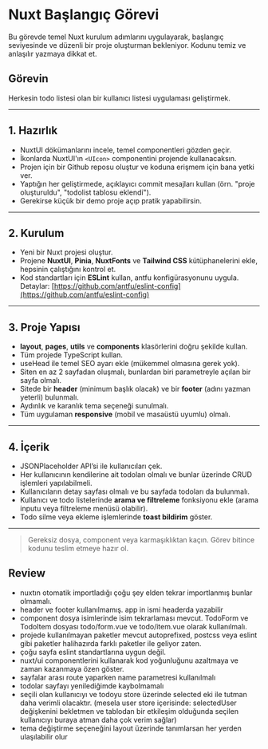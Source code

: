 # Nuxt Başlangıç Görevi

Bu görevde temel Nuxt kurulum adımlarını uygulayarak, başlangıç seviyesinde ve düzenli bir proje oluşturman bekleniyor. Kodunu temiz ve anlaşılır yazmaya dikkat et.

## Görevin

Herkesin todo listesi olan bir kullanıcı listesi uygulaması geliştirmek.

---

## 1. Hazırlık

* NuxtUI dökümanlarını incele, temel componentleri gözden geçir.
* İkonlarda NuxtUI'ın `<UIcon>` componentini projende kullanacaksın.
* Projen için bir Github reposu oluştur ve koduna erişmem için bana yetki ver.
* Yaptığın her geliştirmede, açıklayıcı commit mesajları kullan (örn. "proje oluşturuldu", "todolist tablosu eklendi").
* Gerekirse küçük bir demo proje açıp pratik yapabilirsin.

---

## 2. Kurulum

* Yeni bir Nuxt projesi oluştur.
* Projene **NuxtUI**, **Pinia**, **NuxtFonts** ve **Tailwind CSS** kütüphanelerini ekle, hepsinin çalıştığını kontrol et.
* Kod standartları için **ESLint** kullan, antfu konfigürasyonunu uygula.
  Detaylar: [https://github.com/antfu/eslint-config](https://github.com/antfu/eslint-config)

---

## 3. Proje Yapısı

* **layout**, **pages**, **utils** ve **components** klasörlerini doğru şekilde kullan.
* Tüm projede TypeScript kullan.
* useHead ile temel SEO ayarı ekle (mükemmel olmasına gerek yok).
* Siten en az 2 sayfadan oluşmalı, bunlardan biri parametreyle açılan bir sayfa olmalı.
* Sitede bir **header** (minimum başlık olacak) ve bir **footer** (adını yazman yeterli) bulunmalı.
* Aydınlık ve karanlık tema seçeneği sunulmalı.
* Tüm uygulaman **responsive** (mobil ve masaüstü uyumlu) olmalı.

---

## 4. İçerik

* JSONPlaceholder API’si ile kullanıcıları çek.
* Her kullanıcının kendilerine ait todoları olmalı ve bunlar üzerinde CRUD işlemleri yapılabilmeli.
* Kullanıcıların detay sayfası olmalı ve bu sayfada todoları da bulunmalı.
* Kullanıcı ve todo listelerinde **arama ve filtreleme** fonksiyonu ekle (arama inputu veya filtreleme menüsü olabilir).
* Todo silme veya ekleme işlemlerinde **toast bildirim** göster.

---

> Gereksiz dosya, component veya karmaşıklıktan kaçın. Görev bitince kodunu teslim etmeye hazır ol.

## Review

* nuxtın otomatik importladığı çoğu şey elden tekrar importlanmış bunlar olmamalı.
* header ve footer kullanılmamış. app in ismi headerda yazabilir
* component dosya isimlerinde isim tekrarlaması mevcut. TodoForm ve TodoItem dosyası todo/form.vue ve todo/item.vue olarak kullanılmalı.
* projede kullanılmayan paketler mevcut autoprefixed, postcss veya eslint gibi paketler halihazırda farklı paketler ile geliyor zaten.
* çoğu sayfa eslint standartlarına uygun değil.
* nuxt/ui componentlerini kullanarak kod yoğunluğunu azaltmaya ve zaman kazanmaya özen göster.
* sayfalar arası route yaparken name parametresi kullanılmalı
* todolar sayfayı yenilediğimde kaybolmamalı
* seçili olan kullanıcıyı ve todoyu store üzerinde selected eki ile tutman daha verimli olacaktır. (mesela user store içerisinde: selectedUser değişkenini bekletmen ve tablodan bir etkileşim olduğunda seçilen kullanıcıyı buraya atman daha çok verim sağlar)
* tema değiştirme seçeneğini layout üzerinde tanımlarsan her yerden ulaşılabilir olur
